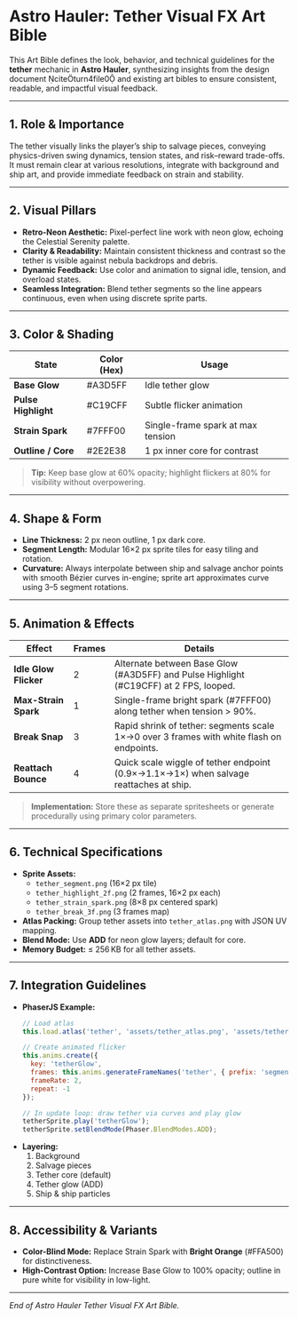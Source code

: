 # Astro Hauler: Tether Visual FX Art Bible

This Art Bible defines the look, behavior, and technical guidelines for the **tether** mechanic in **Astro Hauler**, synthesizing insights from the design document citeturn4file0 and existing art bibles to ensure consistent, readable, and impactful visual feedback.

---

## 1. Role & Importance
The tether visually links the player’s ship to salvage pieces, conveying physics-driven swing dynamics, tension states, and risk–reward trade-offs. It must remain clear at various resolutions, integrate with background and ship art, and provide immediate feedback on strain and stability.

---

## 2. Visual Pillars
- **Retro-Neon Aesthetic:** Pixel-perfect line work with neon glow, echoing the Celestial Serenity palette.
- **Clarity & Readability:** Maintain consistent thickness and contrast so the tether is visible against nebula backdrops and debris.
- **Dynamic Feedback:** Use color and animation to signal idle, tension, and overload states.
- **Seamless Integration:** Blend tether segments so the line appears continuous, even when using discrete sprite parts.

---

## 3. Color & Shading
| State              | Color (Hex)  | Usage                               |
|--------------------|--------------|-------------------------------------|
| **Base Glow**        | #A3D5FF      | Idle tether glow                    |
| **Pulse Highlight**  | #C19CFF      | Subtle flicker animation            |
| **Strain Spark**     | #7FFF00      | Single-frame spark at max tension   |
| **Outline / Core**   | #2E2E38      | 1 px inner core for contrast        |

> **Tip:** Keep base glow at 60% opacity; highlight flickers at 80% for visibility without overpowering.

---

## 4. Shape & Form
- **Line Thickness:** 2 px neon outline, 1 px dark core.  
- **Segment Length:** Modular 16×2 px sprite tiles for easy tiling and rotation.  
- **Curvature:** Always interpolate between ship and salvage anchor points with smooth Bézier curves in-engine; sprite art approximates curve using 3–5 segment rotations.

---

## 5. Animation & Effects
| Effect             | Frames | Details                                                                                   |
|--------------------|--------|-------------------------------------------------------------------------------------------|
| **Idle Glow Flicker** | 2      | Alternate between Base Glow (#A3D5FF) and Pulse Highlight (#C19CFF) at 2 FPS, looped.     |
| **Max-Strain Spark**  | 1      | Single-frame bright spark (#7FFF00) along tether when tension > 90%.                     |
| **Break Snap**        | 3      | Rapid shrink of tether: segments scale 1×→0 over 3 frames with white flash on endpoints.  |
| **Reattach Bounce**   | 4      | Quick scale wiggle of tether endpoint (0.9×→1.1×→1×) when salvage reattaches at ship.     |

> **Implementation:** Store these as separate spritesheets or generate procedurally using primary color parameters.

---

## 6. Technical Specifications
- **Sprite Assets:**  
  - `tether_segment.png` (16×2 px tile)  
  - `tether_highlight_2f.png` (2 frames, 16×2 px each)  
  - `tether_strain_spark.png` (8×8 px centered spark)  
  - `tether_break_3f.png` (3 frames map)  
- **Atlas Packing:** Group tether assets into `tether_atlas.png` with JSON UV mapping.
- **Blend Mode:** Use **ADD** for neon glow layers; default for core.
- **Memory Budget:** ≤ 256 KB for all tether assets.

---

## 7. Integration Guidelines
- **PhaserJS Example:**
  ```js
  // Load atlas
  this.load.atlas('tether', 'assets/tether_atlas.png', 'assets/tether_atlas.json');

  // Create animated flicker
  this.anims.create({
    key: 'tetherGlow',
    frames: this.anims.generateFrameNames('tether', { prefix: 'segment_highlight_', start: 0, end: 1 }),
    frameRate: 2,
    repeat: -1
  });

  // In update loop: draw tether via curves and play glow
  tetherSprite.play('tetherGlow');
  tetherSprite.setBlendMode(Phaser.BlendModes.ADD);
  ```
- **Layering:**  
  1. Background
  2. Salvage pieces
  3. Tether core (default)
  4. Tether glow (ADD)
  5. Ship & ship particles

---

## 8. Accessibility & Variants
- **Color-Blind Mode:** Replace Strain Spark with **Bright Orange** (#FFA500) for distinctiveness.  
- **High-Contrast Option:** Increase Base Glow to 100% opacity; outline in pure white for visibility in low-light.

---

*End of Astro Hauler Tether Visual FX Art Bible.*

